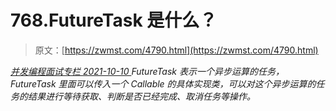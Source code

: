 <!--yml
category: 未分类
date: 0001-01-01 00:00:00
--->

# 768.FutureTask 是什么？

> 原文：[https://zwmst.com/4790.html](https://zwmst.com/4790.html)

   [ *并发编程面试专栏* ](https://zwmst.com/%e5%b9%b6%e5%8f%91%e7%bc%96%e7%a8%8b%e9%9d%a2%e8%af%95%e4%b8%93%e6%a0%8f)*[ <time datetime="2021-10-10T22:50:29+08:00"> 2021-10-10 </time> ](https://zwmst.com/4790.html)  FutureTask 表示一个异步运算的任务，FutureTask 里面可以传入一个 Callable 的具体实现类，可以对这个异步运算的任务的结果进行等待获取、判断是否已经完成、取消任务等操作。*